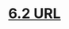 # [6.2 URL](https://js.web-online.net.ua/1-9-regulyarnye-vyrazheniya-v-javascript-formy-i-elementy-upravleniya-okna-i-frejmy/)
